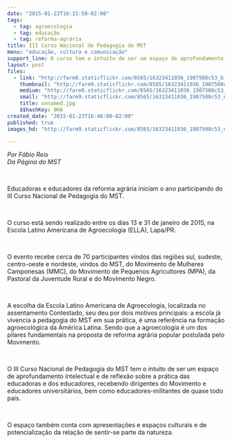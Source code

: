 ```yaml
---
date: "2015-01-23T16:15:50-02:00"
tags:
  - tag: agroecologia
  - tag: educação
  - tag: reforma-agrária
title: III Curso Nacional de Pedagogia do MST
menu: "educação, cultura e comunicação"
support_line: O curso tem o intuito de ser um espaço de aprofundamento intelectual e de reflexão sobre a prática educacional no país
layout: post
files:
  - link: "http://farm9.staticflickr.com/8565/16323411036_1907508c53_b.jpg"
    thumbnail: "http://farm9.staticflickr.com/8565/16323411036_1907508c53_t.jpg"
    medium: "http://farm9.staticflickr.com/8565/16323411036_1907508c53_z.jpg"
    small: "http://farm9.staticflickr.com/8565/16323411036_1907508c53_n.jpg"
    title: unnamed.jpg
    $$hashKey: 0HA
created_date: "2015-01-23T16:48:00-02:00"
published: true
images_hd: "http://farm9.staticflickr.com/8565/16323411036_1907508c53_n.jpg"

---
```

<p><em>Por F&aacute;bio Reis<br />
Da P&aacute;gina do MST</em></p>

<p>&nbsp;</p>

<p>Educadoras e educadores da reforma agr&aacute;ria iniciam o ano participando do III Curso Nacional de Pedagogia do MST.</p>

<p>&nbsp;</p>

<p>O curso est&aacute; sendo realizado entre os dias 13 e 31 de janeiro de 2015, na Escola Latino Americana de Agroecologia (ELLA), Lapa/PR.</p>

<p>&nbsp;</p>

<p>O evento recebe cerca de 70 participantes vindos das regi&otilde;es sul, sudeste, centro-oeste e nordeste, vindos do MST, do Movimento de Mulheres Camponesas (MMC), do Movimento de Pequenos Agricultores (MPA), da Pastoral da Juventude Rural e do Movimento Negro.</p>

<p>&nbsp;</p>

<p>A escolha da Escola Latino Americana de Agroecologia, localizada no assentamento Contestado, seu deu por dois motivos principais: a escola j&aacute; vivencia a pedagogia do MST em sua pr&aacute;tica, &eacute; uma refer&ecirc;ncia na forma&ccedil;&atilde;o agroecol&oacute;gica da Am&eacute;rica Latina. Sendo que a agroecologia &eacute; um dos pilares fundamentais na proposta de reforma agr&aacute;ria popular postulada pelo Movimento.</p>

<p>&nbsp;</p>

<p>O III Curso Nacional de Pedagogia do MST tem o intuito de ser um espa&ccedil;o de aprofundamento intelectual e de reflex&atilde;o sobre a pr&aacute;tica das educadoras e dos educadores, recebendo dirigentes do Movimento e educadores universit&aacute;rios, bem como educadores-militantes de quase todo pa&iacute;s.</p>

<p>&nbsp;</p>

<p>O espa&ccedil;o tamb&eacute;m conta com apresenta&ccedil;&otilde;es e espa&ccedil;os culturais e de potencializa&ccedil;&atilde;o da rela&ccedil;&atilde;o de sentir-se parte da natureza.</p>
